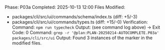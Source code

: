 Phase: P03a
Completed: 2025-10-13 12:00
Files Modified: 
- packages/cli/src/ui/commands/schema/index.ts (diff: +5/-3)
- packages/cli/src/ui/commands/types.ts (diff: +15/-0)
Verification: 
Command: `npm run typecheck`
Output: (see command log above) -> Exit Code: 0
Command: `grep -r '@plan:PLAN-20250214-AUTOCOMPLETE.P03a' packages/cli/src/ui`
Output: Found 3 instances of the marker in the modified files.

